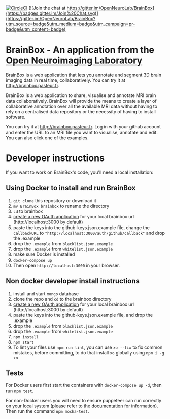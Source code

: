 
[![CircleCI](https://circleci.com/gh/OpenNeuroLab/BrainBox/tree/master.svg?style=shield)](https://circleci.com/gh/OpenNeuroLab/BrainBox/tree/master) [![Join the chat at https://gitter.im/OpenNeuroLab/BrainBox](https://badges.gitter.im/Join%20Chat.svg)](https://gitter.im/OpenNeuroLab/BrainBox?utm_source=badge&utm_medium=badge&utm_campaign=pr-badge&utm_content=badge)

# BrainBox - An application from the [Open Neuroimaging Laboratory](http://openneu.ro/)

BrainBox is a web application that lets you annotate and segment 3D brain
imaging data in real time, collaboratively. You can try it
at http://brainbox.pasteur.fr.

BrainBox is a web application to share, visualise and annotate MRI brain
 data collaboratively. BrainBox will provide the means to create a
 layer of collaborative annotation over all the available MRI data without
 having to rely on a centralised data repository or the necessity of
 having to install software.

You can try it at http://brainbox.pasteur.fr. Log in with your github
account and enter the URL to an MRI file you want to visualise, annotate
and edit. You can also click one of the examples.


# Developer instructions

If you want to work on BrainBox's code, you'll need a local installation:

## Using Docker to install and run BrainBox

1. `git clone` this repository or download it
2. `mv BrainBox brainbox` to rename the directory
3. `cd` to brainbox
4. [create a new OAuth application](https://github.com/settings/applications/new) for your local brainbox url (http://localhost:3000 by default)
5. paste the keys into the github-keys.json.example file, change the `callbackURL` to `"http://localhost:3000/auth/github/callback"` and drop the .example
6. drop the `.example` from `blacklist.json.example`
7. drop the `.example` from `whitelist.json.example`
7. make sure Docker is installed
8. `docker-compose up`
9. Then open `http://localhost:3000` in your browser.

## Non docker developer install instructions

1. install and start `mongo` database
2. clone the repo and `cd` to the brainbox directory
4. [create a new OAuth application](https://github.com/settings/applications/new) for your local brainbox url (http://localhost:3000 by default)
5. paste the keys into the github-keys.json.example file, and drop the .example
6. drop the `.example` from `blacklist.json.example`
7. drop the `.example` from `whitelist.json.example`
8. `npm install`
9. `npm start`
10. To lint your files use `npm run lint`, you can use `xo --fix` to fix common mistakes, before committing, to do that install `xo` globally using `npm i -g xo`

## Tests

For Docker users first start the containers with `docker-compose up -d`, then run `npm test`.

For non-Docker users you will need to ensure puppeteer can run correctly on your local system (please refer to the [documentation](https://github.com/GoogleChrome/puppeteer) for information). Then run the command `npm mocha-test`.

